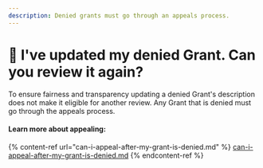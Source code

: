 ```yaml
---
description: Denied grants must go through an appeals process.
---
```


# 🤔 I've updated my denied Grant. Can you review it again?

To ensure fairness and transparency updating a denied Grant's description does not make it eligible for another review. Any Grant that is denied must go through the appeals process.&#x20;

#### Learn more about appealing:

{% content-ref url="can-i-appeal-after-my-grant-is-denied.md" %}
[can-i-appeal-after-my-grant-is-denied.md](can-i-appeal-after-my-grant-is-denied.md)
{% endcontent-ref %}
